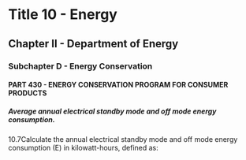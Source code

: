 
# Title 10 - Energy
## Chapter II - Department of Energy
### Subchapter D - Energy Conservation
#### PART 430 - ENERGY CONSERVATION PROGRAM FOR CONSUMER PRODUCTS
##### Average annual electrical standby mode and off mode energy consumption.

10.7Calculate the annual electrical standby mode and off mode energy consumption (E) in kilowatt-hours, defined as:
